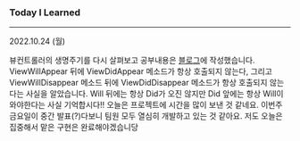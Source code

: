 ### Today I Learned

----

2022.10.24 (월)



뷰컨트롤러의 생명주기를 다시 살펴보고 공부내용은 [블로그](https://wodyios.tistory.com/74)에 작성했습니다. ViewWillAppear 뒤에 ViewDidAppear 메소드가 항상 호출되지 않는다, 그리고 ViewWillDisappear 메소드 뒤에 ViewDidDisappear 메소드가 항상 호출되지 않는다는 사실을 알았습니다. Will 뒤에는 항상 Did가 오진 않지만 Did 앞에는 항상 Will이 와야한다는 사실 기억합시다!! 오늘은 프로젝트에 시간을 많이 보낸 것 같네요. 이번주 금요일이 중간 발표(?)다보니 팀원 모두 열심히 개발하고 있는 것 같아요. 저도 오늘은 집중해서 맡은 구현은 완료해야겠습니당